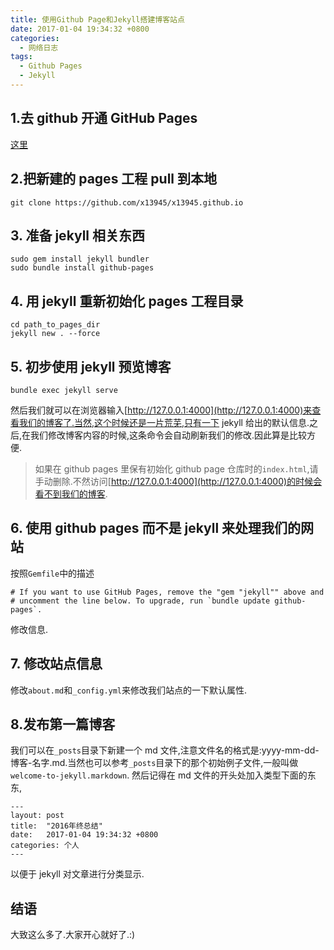 ```yaml
---
title: 使用Github Page和Jekyll搭建博客站点
date: 2017-01-04 19:34:32 +0800
categories:
  - 网络日志
tags:
  - Github Pages
  - Jekyll
---
```


<!-- toc -->

## 1.去 github 开通 GitHub Pages

[这里](https://pages.github.com/)

## 2.把新建的 pages 工程 pull 到本地

```shell
git clone https://github.com/x13945/x13945.github.io
```

## 3. 准备 jekyll 相关东西

```shell
sudo gem install jekyll bundler
sudo bundle install github-pages
```

## 4. 用 jekyll 重新初始化 pages 工程目录

```shell
cd path_to_pages_dir
jekyll new . --force
```

## 5. 初步使用 jekyll 预览博客

```shell
bundle exec jekyll serve
```

然后我们就可以在浏览器输入[http://127.0.0.1:4000](http://127.0.0.1:4000)来查看我们的博客了.当然,这个时候还是一片荒芜,只有一下 jekyll 给出的默认信息.之后,在我们修改博客内容的时候,这条命令会自动刷新我们的修改.因此算是比较方便.

> 如果在 github pages 里保有初始化 github page 仓库时的`index.html`,请手动删除.不然访问[http://127.0.0.1:4000](http://127.0.0.1:4000)的时候会看不到我们的博客.

## 6. 使用 github pages 而不是 jekyll 来处理我们的网站

按照`Gemfile`中的描述

```
# If you want to use GitHub Pages, remove the "gem "jekyll"" above and
# uncomment the line below. To upgrade, run `bundle update github-pages`.
```

修改信息.

## 7. 修改站点信息

修改`about.md`和`_config.yml`来修改我们站点的一下默认属性.

## 8.发布第一篇博客

我们可以在`_posts`目录下新建一个 md 文件,注意文件名的格式是:yyyy-mm-dd-博客-名字.md.当然也可以参考`_posts`目录下的那个初始例子文件,一般叫做`welcome-to-jekyll.markdown`.
然后记得在 md 文件的开头处加入类型下面的东东,

```
---
layout: post
title:  "2016年终总结"
date:   2017-01-04 19:34:32 +0800
categories: 个人
---
```

以便于 jekyll 对文章进行分类显示.

## 结语

大致这么多了.大家开心就好了.:)
